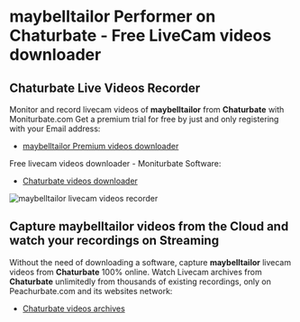 # maybelltailor Performer on Chaturbate - Free LiveCam videos downloader

## Chaturbate Live Videos Recorder

Monitor and record livecam videos of **maybelltailor** from **Chaturbate** with Moniturbate.com
Get a premium trial for free by just and only registering with your Email address:
* [maybelltailor Premium videos downloader](https://moniturbate.com/request-demo-licence-key.html)

Free livecam videos downloader - Moniturbate Software:
* [Chaturbate videos downloader](https://moniturbate.com/moniturbate-download-software.html)

![maybelltailor livecam videos recorder](https://peachurnet.com/templates/moniturbate-software.png)


## Capture maybelltailor videos from the Cloud and watch your recordings on Streaming

Without the need of downloading a software, capture **maybelltailor** livecam videos from **Chaturbate** 100% online.
Watch Livecam archives from **Chaturbate** unlimitedly from thousands of existing recordings, only on Peachurbate.com and its websites network:
* [Chaturbate videos archives](https://peachurnet.com/)